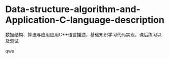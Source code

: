 # Data-structure-algorithm-and-Application-C-language-description
数据结构、算法与应用应用C++语言描述，基础知识学习代码实现，课后练习以及测试



qwe